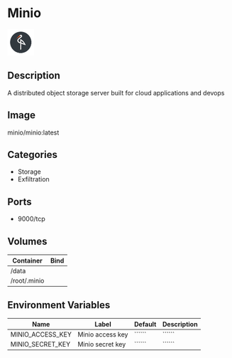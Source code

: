 # Minio

![Logo](images/Minio.png)

## Description
A distributed object storage server built for cloud applications and devops

## Image
minio/minio:latest

## Categories
- Storage
- Exfiltration

## Ports
- 9000/tcp

## Volumes
| Container | Bind |
|-----------|------|
| /data |  |
| /root/.minio |  |

## Environment Variables
| Name | Label | Default | Description |
|------|-------|---------|-------------|
| MINIO_ACCESS_KEY | Minio access key | `````` | `````` |
| MINIO_SECRET_KEY | Minio secret key | `````` | `````` |

